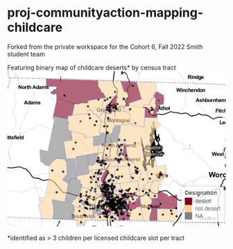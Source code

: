 # proj-communityaction-mapping-childcare
Forked from the private workspace for the Cohort 6, Fall 2022 Smith student team

Featuring binary map of childcare deserts* by census tract
![alt text](https://github.com/lillianfok/Childcare-Mapping/blob/main/images/binary_deserts_bylillian.png?raw=true)

*identified as > 3 children per licensed childcare slot per tract

